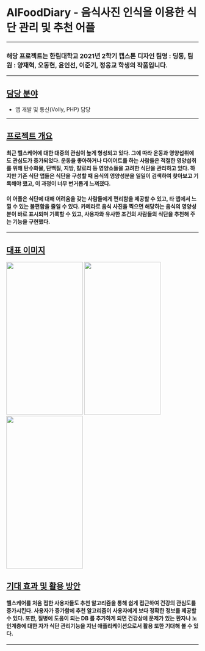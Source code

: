 # AIFoodDiary - 음식사진 인식을 이용한 식단 관리 및 추천 어플
-----
### 해당 프로젝트는 한림대학교 2021년 2학기 캡스톤 디자인 팀명 : 딩동, 팀원 : 양재혁, 오동현, 윤인선, 이준기, 정웅교 학생의 작품입니다.
-----
## [담당 분야](#담당-분야)
+ 앱 개발 및 통신(Volly, PHP) 담당
-----
## [프로젝트 개요](#프로젝트-개요)
#### 최근 헬스케어에 대한 대중의 관심이 높게 형성되고 있다. 그에 따라 운동과 영양섭취에도 관심도가 증가되었다. 운동을 좋아하거나 다이어트를 하는 사람들은 적절한 영양섭취를 위해 탄수화물, 단백질, 지방, 칼로리 등 영양소들을 고려한 식단을 관리하고 있다. 하지만 기존 식단 앱들은 식단을 구성할 때 음식의 영양성분을 일일이 검색하여 찾아보고 기록해야 했고, 이 과정이 너무 번거롭게 느껴졌다.
#### 이 어플은 식단에 대해 어려움을 갖는 사람들에게 편리함을 제공할 수 있고, 타 앱에서 느낄 수 있는 불편함을 줄일 수 있다. 카메라로 음식 사진을 찍으면 해당하는 음식의 영양성분이 바로 표시되며 기록할 수 있고, 사용자와 유사한 조건의 사람들의 식단을 추천해 주는 기능을 구현했다. 

-----
## [대표 이미지](#대표-이미지)
<img src="https://user-images.githubusercontent.com/84364741/145677268-07025b90-30e4-4ca0-92cc-cba7f7faeb07.jpg" width="200" height="400"/>    <img src="https://user-images.githubusercontent.com/84364741/145677295-aa7ecdce-5c6a-46bb-81e6-bdbf678ba0d8.jpg" width="200" height="400"/>    <img src="https://user-images.githubusercontent.com/84364741/145677357-3ad79020-c115-4e5f-89b7-5a5767856121.jpg" width="200" height="400"/>



## [기대 효과 및 활용 방안](#기대-효과-및-활용-방안)
#### 헬스케어를 처음 접한 사용자들도 추천 알고리즘을 통해 쉽게 접근하여 건강의 관심도를 증가시킨다. 사용자가 증가함에 추천 알고리즘이 사용자에게 보다 정확한 정보를 제공할 수 있다. 또한, 질병에 도움이 되는 DB 를 추가하게 되면 건강상에 문제가 있는 환자나 노인계층에 대한 자가 식단 관리기능을 지닌 애플리케이션으로서 활용 또한 기대해 볼 수 있다. 
-----

